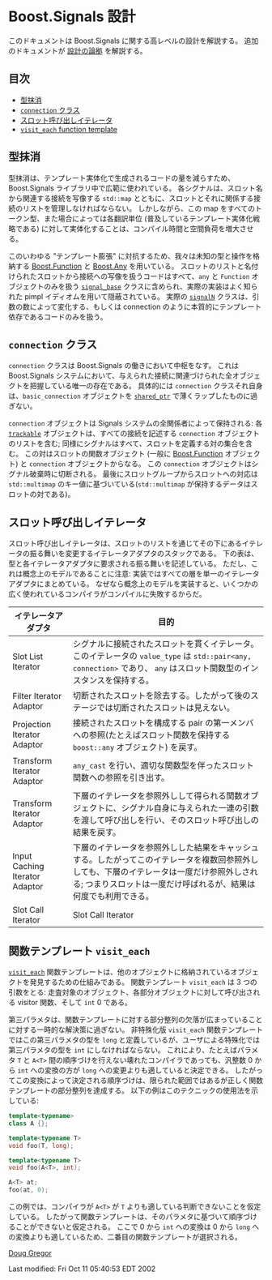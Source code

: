 # Boost.Signals 設計

このドキュメントは Boost.Signals に関する高レベルの設計を解説する。
追加のドキュメントが [設計の論拠](design_rationale.md) を解説する。

## 目次

- [型抹消](#type_erasure)
- [`connection` クラス](#connection)
- [スロット呼び出しイテレータ](#slot_call_iterator)
- [`visit_each` function template](#visit_each)

## <a name="type_erasure">型抹消</a>

型抹消は、テンプレート実体化で生成されるコードの量を減らすため、Boost.Signals ライブラリ中で広範に使われている。
各シグナルは、スロット名から関連する接続を写像する `std::map` とともに、スロットとそれに関係する接続のリストを管理しなければならない。
しかしながら、この map をすべてのトークン型、また場合によっては各翻訳単位 (普及しているテンプレート実体化戦略である) に対して実体化することは、コンパイル時間と空間負荷を増大させる。

このいわゆる "テンプレート膨張" に対抗するため、我々は未知の型と操作を格納する [Boost.Function](../function.md) と [Boost.Any](http://www.boost.org/doc/libs/1_31_0/libs/any/index.html) を用いている。
スロットのリストと名付けられたスロットから接続への写像を扱うコードはすべて、`any` と `Function` オブジェクトのみを扱う [`signal_base`](http://www.boost.org/doc/libs/1_31_0/boost/signals/detail/signal_base.hpp) クラスに含められ、実際の実装はよく知られた pimpl イディオムを用いて隠蔽されている。
実際の [`signalN`](reference/signalN.md) クラスは、引数の数によって変化する、もしくは connection のように本質的にテンプレート依存であるコードのみを扱う。

## <a name="connection">`connection` クラス</a>

`connection` クラスは Boost.Signals の働きにおいて中枢をなす。
これは Boost.Signals システムにおいて、与えられた接続に関連づけられた全オブジェクトを把握している唯一の存在である。
具体的には `connection` クラスそれ自身は、`basic_connection` オブジェクトを [`shared_ptr`](../smart_ptr.md) で薄くラップしたものに過ぎない。

`connection` オブジェクトは Signals システムの全関係者によって保持される:
各 [`trackable`](reference/trackable.md) オブジェクトは、すべての接続を記述する `connection` オブジェクトのリストを含む;
同様にシグナルはすべて、スロットを定義する対の集合を含む。
この対はスロットの関数オブジェクト (一般に [Boost.Function](../function.md) オブジェクト) と `connection` オブジェクトからなる。
この `connection` オブジェクトはシグナル破棄時に切断される。
最後にスロットグループからスロットへの対応は `std::multimap` のキー値に基づいている(`std::multimap` が保持するデータはスロットの対である)。

## <a name="slot_call_iterator">スロット呼び出しイテレータ</a>

スロット呼び出しイテレータは、スロットのリストを通じてその下にあるイテレータの振る舞いを変更するイテレータアダプタのスタックである。
下の表は、型と各イテレータアダプタに要求される振る舞いを記述している。
ただし、これは概念上のモデルであることに注意:
実装ではすべての層を単一のイテレータアダプタにまとめている。
なぜなら概念上のモデルを実装すると、いくつかの広く使われているコンパイラがコンパイルに失敗するからだ。

| イテレータアダプタ | 目的 |
|--------------------|------|
| Slot List Iterator | シグナルに接続されたスロットを貫くイテレータ。このイテレータの `value_type` は `std::pair<any, connection>` であり、 `any` はスロット関数型のインスタンスを保持する。 |
| Filter Iterator Adaptor | 切断されたスロットを除去する。したがって後のステージでは切断されたスロットは見えない。 |
| Projection Iterator Adaptor | 接続されたスロットを構成する pair の第一メンバへの参照(たとえばスロット関数を保持する `boost::any` オブジェクト) を戻す。 |
| Transform Iterator Adaptor | `any_cast` を行い、適切な関数型を伴ったスロット関数への参照を引き出す。 |
| Transform Iterator Adaptor | 下層のイテレータを参照外しして得られる関数オブジェクトに、シグナル自身に与えられた一連の引数を渡して呼び出しを行い、そのスロット呼び出しの結果を戻す。 |
| Input Caching Iterator Adaptor | 下層のイテレータを参照外しした結果をキャッシュする。したがってこのイテレータを複数回参照外ししても、下層のイテレータは一度だけ参照外しされる; つまりスロットは一度だけ呼ばれるが、結果は何度でも利用できる。 |
| Slot Call Iterator | Slot Call Iterator |

## 関数テンプレート <a name="visit_each">`visit_each`</a>

[`visit_each`](reference/visit_each.md) 関数テンプレートは、他のオブジェクトに格納されているオブジェクトを発見するための仕組みである。
関数テンプレート `visit_each` は 3 つの引数をとる:
走査対象のオブジェクト、各部分オブジェクトに対して呼び出される visitor 関数、そして `int` 0 である。

第三パラメタは、関数テンプレートに対する部分整列の欠落が広まっていることに対する一時的な解決策に過ぎない。
非特殊化版 `visit_each` 関数テンプレートではこの第三パラメタの型を `long` と定義しているが、ユーザによる特殊化では第三パラメタの型を `int` にしなければならない。
これにより、たとえばパラメタ `T` と `A<T>` 間の順序づけを行えない壊れたコンパイラであっても、汎整数 0 から `int` への変換の方が `long` への変更よりも適していると決定できる。
したがってこの変換によって決定される順序づけは、限られた範囲ではあるが正しく関数テンプレートの部分整列を達成する。
以下の例はこのテクニックの使用法を示している:

```cpp
template<typename>
class A {};

template<typename T>
void foo(T, long);

template<typename T>
void foo(A<T>, int);

A<T> at;
foo(at, 0);
```

この例では、コンパイラが `A<T>` が `T` よりも適している判断できないことを仮定している。
したがって関数テンプレートは、そのパラメタに基づいて順序づけることができないと仮定される。
ここで 0 から `int` への変換は 0 から `long` への変換よりも適しているため、二番目の関数テンプレートが選択される。

[Doug Gregor](http://www.cs.rpi.edu/~gregod)

Last modified: Fri Oct 11 05:40:53 EDT 2002

